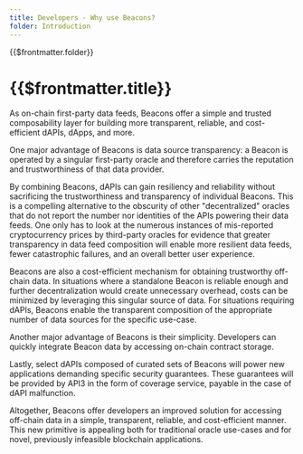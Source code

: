 ```yaml
---
title: Developers - Why use Beacons?
folder: Introduction
---
```


<TitleSpan>{{$frontmatter.folder}}</TitleSpan>

# {{$frontmatter.title}}

<VersionWarning/>

<!--TocHeader />
<TOC class="table-of-contents" :include-level="[2,3]" /-->

As on-chain first-party data feeds, Beacons offer a simple and trusted
composability layer for building more transparent, reliable, and cost-efficient
dAPIs, dApps, and more.

One major advantage of Beacons is data source transparency: a Beacon is operated
by a singular first-party oracle and therefore carries the reputation and
trustworthiness of that data provider.

By combining Beacons, dAPIs can gain resiliency and reliability without
sacrificing the trustworthiness and transparency of individual Beacons. This is
a compelling alternative to the obscurity of other "decentralized" oracles that
do not report the number nor identities of the APIs powering their data feeds.
One only has to look at the numerous instances of mis-reported cryptocurrency
prices by third-party oracles for evidence that greater transparency in data
feed composition will enable more resilient data feeds, fewer catastrophic
failures, and an overall better user experience.

Beacons are also a cost-efficient mechanism for obtaining trustworthy off-chain
data. In situations where a standalone Beacon is reliable enough and further
decentralization would create unnecessary overhead, costs can be minimized by
leveraging this singular source of data. For situations requiring dAPIs, Beacons
enable the transparent composition of the appropriate number of data sources for
the specific use-case.

Another major advantage of Beacons is their simplicity. Developers can quickly
integrate Beacon data by accessing on-chain contract storage.

Lastly, select dAPIs composed of curated sets of Beacons will power new
applications demanding specific security guarantees. These guarantees will be
provided by API3 in the form of coverage service, payable in the case of dAPI
malfunction.

Altogether, Beacons offer developers an improved solution for accessing
off-chain data in a simple, transparent, reliable, and cost-efficient manner.
This new primitive is appealing both for traditional oracle use-cases and for
novel, previously infeasible blockchain applications.
